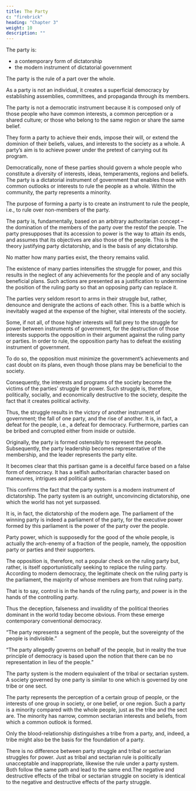```yaml
---
title: The Party
c: "firebrick"
heading: "Chapter 3"
weight: 10
description: ""
---
```



The party is:
- a contemporary form of dictatorship
- the modern instrument of dictatorial government

The party is the rule of a part over the whole.

As a party is not an individual, it creates a superficial democracy by establishing assemblies, committees, and propaganda through its members. 

The party is not a democratic instrument because it is composed only of those people who have common interests, a common perception or a shared culture; or those who belong to the same region or share the same belief. 

They form a party to achieve their ends, impose their will, or extend the dominion of their beliefs, values, and interests to the society as a whole. A party’s aim is to achieve power under the pretext of carrying out its program. 

Democratically, none of these parties should govern a whole people who constitute a diversity of interests, ideas, temperaments, regions and beliefs. The party is a dictatorial instrument of government that enables those with common outlooks or interests to rule the people as a whole. Within the community, the party represents a minority.

The purpose of forming a party is to create an instrument to rule the people, i.e., to rule over non-members of the party. 

The party is, fundamentally, based on an arbitrary authoritarian concept – the domination of the members of the party over the restof the people. The party presupposes that its accession to power is the way to attain its ends, and assumes that its objectives are also those of the people. This is the theory justifying party dictatorship, and is the basis of any dictatorship. 

No matter how many parties exist, the theory remains valid.

The existence of many parties intensifies the struggle for power, and this results in the neglect of any achievements for the people and of any socially beneficial plans. Such actions are presented as a justification to undermine the position of the ruling party so that an opposing party can replace it. 

The parties very seldom resort to arms in their struggle but, rather, denounce and denigrate the actions of each other. This is a battle which is inevitably waged at the expense of the higher, vital interests of the society. 

Some, if not all, of those higher interests will fall prey to the struggle for power between instruments of government, for the destruction of those interests supports the opposition in their argument against the ruling party or parties. In order to rule, the opposition party has to defeat the existing instrument of government.

To do so, the opposition must minimize the government’s achievements and cast doubt on its plans, even though those
plans may be beneficial to the society. 

Consequently, the interests and programs of the society become the victims of the parties’ struggle for power. Such struggle is, therefore, politically, socially, and economically destructive to the society, despite the fact that it creates political activity.

Thus, the struggle results in the victory of another instrument of government; the fall of one party, and the rise of another. It is, in fact, a defeat for the people, i.e., a defeat for democracy. Furthermore, parties can be bribed and corrupted either from inside or outside.

Originally, the party is formed ostensibly to represent the
people. Subsequently, the party leadership becomes representative of the membership, and the leader represents the party elite.

It becomes clear that this partisan game is a deceitful farce based
on a false form of democracy. It has a selfish authoritarian character based on maneuvres, intrigues and political games. 

This confirms the fact that the party system is a modern instrument of dictatorship. The party system is an outright, unconvincing dictatorship, one which the world has not yet surpassed. 

It is, in fact, the dictatorship of the modern age. The parliament of the winning party is indeed a parliament of the party, for the executive power formed by this parliament is the power of the party over the people.

Party power, which is supposedly for the good of the whole people, is actually the arch-enemy of a fraction of the people, namely, the opposition party or parties and their supporters. 

The opposition is, therefore, not a popular check on the ruling party but, rather, is itself opportunistically seeking to replace the ruling party. According to modern democracy, the legitimate check on the ruling party is the parliament, the majority of whose members are from that ruling party. 

That is to say, control is in the hands of the ruling party, and power is in the hands of the controlling party.

Thus the deception, falseness and invalidity of the political theories dominant in the world today become obvious. From these emerge contemporary conventional democracy.

“The party represents a segment of the people, but the sovereignty of the people is indivisible.”

“The party allegedly governs on behalf of the people, but in reality the true principle of democracy is based upon the notion
that there can be no representation in lieu of the people.”

The party system is the modern equivalent of the tribal or sectarian system. A society governed by one party is similar to one which is governed by one tribe or one sect. 

The party represents the perception of a certain group of people, or the interests of one group in society, or one belief, or one region. Such a party is a minority compared with the whole people, just as the tribe and the sect are. The minority has narrow, common sectarian interests and beliefs, from which a common outlook is formed. 

Only the blood-relationship distinguishes a tribe from a party, and, indeed, a tribe might also be the basis for the foundation of a party. 

There is no difference between party struggle and tribal or sectarian struggles for power. Just as tribal and sectarian rule is politically unacceptable and inappropriate, likewise the rule under a party system. Both follow the same path and lead to the same end.The negative and destructive effects of the tribal or sectarian struggle on society is identical to the negative and destructive effects of the party struggle.

